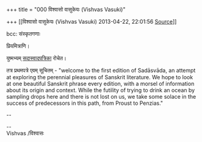 +++
title = "000 विश्वासो वासुकेयः (Vishvas Vasuki)"

+++
[[विश्वासो वासुकेयः (Vishvas Vasuki)	2013-04-22, 22:01:56 [Source](https://groups.google.com/g/samskrita/c/W82eLJ4YZU8)]]



bcc: संस्कृतगणाः  
  

प्रियमित्राणि।

  

युष्मभ्यम् [सदास्वादपत्रिका](https://groups.google.com/forum/?fromgroups=#!forum/sadaswada) रोचेत।  

  

तत्र प्रथमपत्रे एवम् सूचितम् - "welcome to the first edition of Sadāsvāda, an attempt at exploring the perennial pleasures of Sanskrit literature. We hope to look at one beautiful Sanskrit phrase every edition, with a morsel of information about its origin and context. While the futility of trying to drink an ocean by sampling drops here and there is not lost on us, we take some solace in the success of predecessors in this path, from Proust to Penzias."

  

--

--  
Vishvas /विश्वासः  
  

